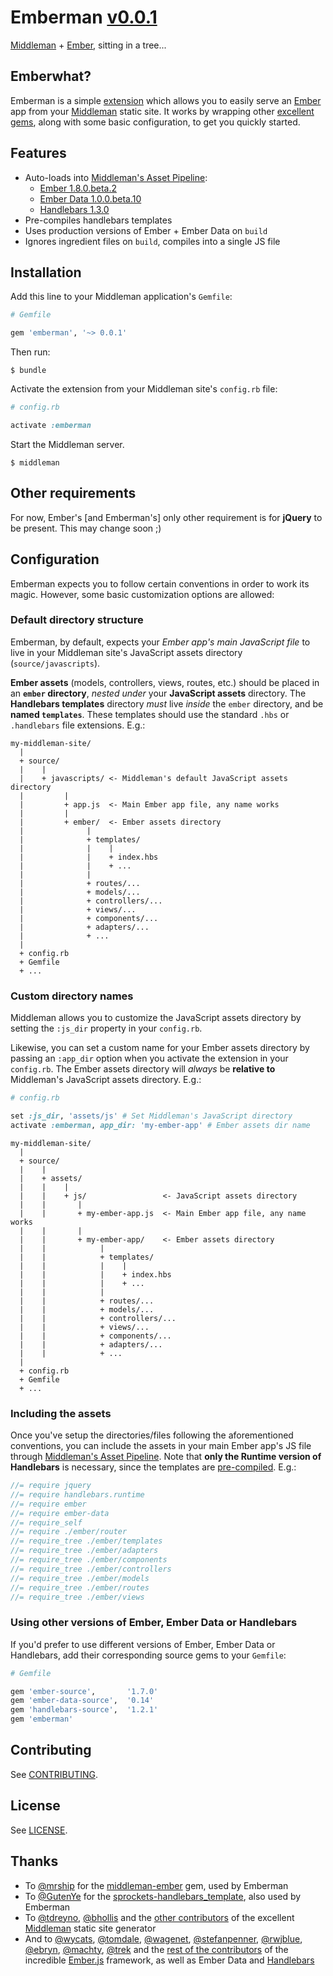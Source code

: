 # Emberman [v0.0.1](CHANGELOG.md)

[Middleman](http://middlemanapp.com/) + [Ember](http://emberjs.com/), sitting in a tree...

## Emberwhat?

Emberman is a simple [extension](http://middlemanapp.com/advanced/custom/) which allows you to easily serve an [Ember](http://emberjs.com/) app from your [Middleman](http://middlemanapp.com/) static site. It works by wrapping other [excellent gems](#thanks), along with some basic configuration, to get you quickly started.

## Features

  - Auto-loads into [Middleman's Asset Pipeline](http://middlemanapp.com/basics/asset-pipeline/):
    + [Ember 1.8.0.beta.2](https://github.com/emberjs/ember.js/releases/tag/v1.8.0-beta.2)
    + [Ember Data 1.0.0.beta.10](https://github.com/emberjs/data/releases/tag/v1.0.0-beta.10)
    + [Handlebars 1.3.0](https://github.com/wycats/handlebars.js/releases/tag/v1.3.0)
  - Pre-compiles handlebars templates
  - Uses production versions of Ember + Ember Data on `build`
  - Ignores ingredient files on `build`, compiles into a single JS file

## Installation

Add this line to your Middleman application's `Gemfile`:

```ruby
# Gemfile

gem 'emberman', '~> 0.0.1'
```

Then run:

```shell
$ bundle
```

Activate the extension from your Middleman site's `config.rb` file:

```ruby
# config.rb

activate :emberman
```

Start the Middleman server.

```shell
$ middleman
```

## Other requirements

For now, Ember's [and Emberman's] only other requirement is for **jQuery** to be present. This may change soon ;)

## Configuration

Emberman expects you to follow certain conventions in order to work its magic. However, some basic customization options are allowed:

### Default directory structure

Emberman, by default, expects your *Ember app's main JavaScript file* to live in your Middleman site's JavaScript assets directory (`source/javascripts`).

**Ember assets** (models, controllers, views, routes, etc.) should be placed in an **`ember` directory**, _nested under_ your **JavaScript assets** directory. The **Handlebars templates** directory _must_ live _inside_ the `ember` directory, and be **named `templates`**. These templates should use the standard `.hbs` or `.handlebars` file extensions. E.g.:

```
my-middleman-site/
  |
  + source/
  |    |
  |    + javascripts/ <- Middleman's default JavaScript assets directory
  |         |
  |         + app.js  <- Main Ember app file, any name works
  |         |
  |         + ember/  <- Ember assets directory
  |              |
  |              + templates/
  |              |    |
  |              |    + index.hbs
  |              |    + ...
  |              |
  |              + routes/...
  |              + models/...
  |              + controllers/...
  |              + views/...
  |              + components/...
  |              + adapters/...
  |              + ...
  |         
  + config.rb
  + Gemfile
  + ...
```

### Custom directory names

Middleman allows you to customize the JavaScript assets directory by setting the `:js_dir` property in your `config.rb`.

Likewise, you can set a custom name for your Ember assets directory by passing an `:app_dir` option when you activate the extension in your `config.rb`. The Ember assets directory will _always_ be **relative to** Middleman's JavaScript assets directory. E.g.:

```ruby
# config.rb

set :js_dir, 'assets/js' # Set Middleman's JavaScript directory
activate :emberman, app_dir: 'my-ember-app' # Ember assets dir name
```

```
my-middleman-site/
  |
  + source/
  |    |
  |    + assets/
  |    |    |
  |    |    + js/                 <- JavaScript assets directory
  |    |       |
  |    |       + my-ember-app.js  <- Main Ember app file, any name works
  |    |       |
  |    |       + my-ember-app/    <- Ember assets directory
  |    |            |
  |    |            + templates/
  |    |            |    |
  |    |            |    + index.hbs
  |    |            |    + ...
  |    |            |
  |    |            + routes/...
  |    |            + models/...
  |    |            + controllers/...
  |    |            + views/...
  |    |            + components/...
  |    |            + adapters/...
  |    |            + ...
  |         
  + config.rb
  + Gemfile
  + ...
```

### Including the assets

Once you've setup the directories/files following the aforementioned conventions, you can include the assets in your main Ember app's JS file through [Middleman's Asset Pipeline](http://middlemanapp.com/basics/asset-pipeline/). Note that **only the Runtime version of Handlebars** is necessary, since the templates are [pre-compiled](http://handlebarsjs.com/precompilation.html). E.g.:

```javascript
//= require jquery
//= require handlebars.runtime
//= require ember
//= require ember-data
//= require_self
//= require ./ember/router
//= require_tree ./ember/templates
//= require_tree ./ember/adapters
//= require_tree ./ember/components
//= require_tree ./ember/controllers
//= require_tree ./ember/models
//= require_tree ./ember/routes
//= require_tree ./ember/views


```

### Using other versions of Ember, Ember Data or Handlebars

If you'd prefer to use different versions of Ember, Ember Data or Handlebars, add their corresponding source gems to your `Gemfile`:

```ruby
# Gemfile

gem 'ember-source',       '1.7.0'
gem 'ember-data-source',  '0.14'
gem 'handlebars-source',  '1.2.1'
gem 'emberman'
```

## Contributing

See [CONTRIBUTING](CONTRIBUTING.md).

## License

See [LICENSE](LICENSE.md).

## Thanks

- To [@mrship](https://github.com/mrship) for the [middleman-ember](https://github.com/mrship/middleman-ember) gem, used by Emberman
- To [@GutenYe](https://github.com/GutenYe) for the [sprockets-handlebars_template](https://github.com/GutenYe/sprockets-handlebars_template), also used by Emberman
- To [@tdreyno](https://github.com/tdreyno), [@bhollis](https://github.com/bhollis) and the [other contributors](https://github.com/middleman/middleman/graphs/contributors) of the excellent [Middleman](http://middlemanapp.com) static site generator
- And to [@wycats](https://github.com/wycats), [@tomdale](https://github.com/tomdale), [@wagenet](https://github.com/wagenet), [@stefanpenner](https://github.com/stefanpenner), [@rwjblue](https://github.com/rwjblue), [@ebryn](https://github.com/ebryn), [@machty](https://github.com/machty), [@trek](https://github.com/trek) and the [rest of the contributors](https://github.com/emberjs/ember.js/graphs/contributors) of the incredible [Ember.js](http://emberjs.com/) framework, as well as Ember Data and [Handlebars](http://handlebarsjs.com/)
